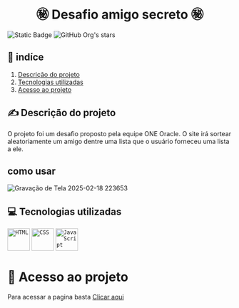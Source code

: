 ﻿<h1 align="center"> ㊙️ Desafio amigo secreto ㊙️ </h1> 

![Static Badge](https://img.shields.io/badge/Status-Concluido-green) ![GitHub Org's stars](https://img.shields.io/github/stars/matheus-costa-dev?style=social)


## 📓 indíce  

1. [Descrição do projeto](#descrição-do-projeto)
2. [Tecnologias utilizadas](#tecnologias-utilizadas)
2. [Acesso ao projeto](#file_folder-acesso-ao-projeto)

## ✍️ Descrição do projeto  

O projeto foi um desafio proposto pela equipe ONE Oracle. O site irá sortear aleatoriamente um amigo dentre uma lista que o usuário forneceu uma lista a ele.

## como usar

![Gravação de Tela 2025-02-18 223653](https://github.com/user-attachments/assets/e8eadba6-cba1-4bef-b501-71ce1ee3511e)

## 💻 Tecnologias utilizadas

<div align="left">
	<code><img width="50" src="https://raw.githubusercontent.com/marwin1991/profile-technology-icons/refs/heads/main/icons/html.png" alt="HTML" title="HTML"/></code>
	<code><img width="50" src="https://raw.githubusercontent.com/marwin1991/profile-technology-icons/refs/heads/main/icons/css.png" alt="CSS" title="CSS"/></code>
	<code><img width="50" src="https://raw.githubusercontent.com/marwin1991/profile-technology-icons/refs/heads/main/icons/javascript.png" alt="JavaScript" title="JavaScript"/></code>
</div>

# 📁 Acesso ao projeto 

Para acessar a pagina basta <a href="https://matheus-costa-dev.github.io/One-Oracle/desafios/amigo%20secreto/index.html">Clicar aqui </a>
